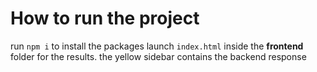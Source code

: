 # How to run the project

run `npm i` to install the packages
launch `index.html` inside the **frontend** folder for the results.
the yellow sidebar contains the backend response